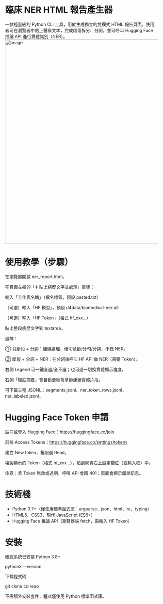 # 臨床 NER HTML 報告產生器
一款輕量級的 Python CLI 工具，用於生成獨立的雙欄式 HTML 報告頁面。使用者可在瀏覽器中貼上醫療文本，完成段落拆分、分詞，並可呼叫 Hugging Face 推論 API 進行實體識別（NER）。
<img width="1308" height="674" alt="image" src="https://github.com/user-attachments/assets/d37e56d4-ecdd-4db6-8ae0-0d3695203a26" />

# 使用教學（步驟）

在瀏覽器開啟 ner_report.html。

在頁面左欄的「➕ 貼上病歷文字並處理」區塊：

輸入「工作表名稱」（檔名標籤，預設 pasted.txt）

（可選）輸入「HF 模型」，預設 d4data/biomedical-ner-all

（可選）輸入「HF Token」（格式 hf_xxx...）

貼上整段病歷文字到 textarea。

選擇：

① 只斷段 + 分詞：離線處理，僅切章節/分句/分詞，不做 NER。

② 斷段 + 分詞 + NER：在分詞後呼叫 HF API 做 NER（需要 Token）。

右側 Legend 可一鍵全選/全不選；也可逐一切換實體顯示強度。

右側「標註摘要」會自動彙總每章節連續實體片段。

可下載三種 JSONL：segments.jsonl、ner_token_rows.jsonl、ner_labeled.jsonl。

# Hugging Face Token 申請

註冊或登入 Hugging Face：https://huggingface.co/join

前往 Access Tokens：https://huggingface.co/settings/tokens

建立 New token，權限選 Read。

複製顯示的 Token（格式 hf_xxx...），貼到網頁右上設定欄位（或輸入框）中。

注意：若 Token 無效或過期，呼叫 API 會回 401；頁面會顯示錯誤訊息。

# 技術棧
- Python 3.7+（僅使用標準函式庫：argparse、json、html、re、typing）
- HTML5、CSS3、現代 JavaScript (ES6+)
- Hugging Face 推論 API（瀏覽器端 fetch，需輸入 HF Token）

# 安裝

確認系統已安裝 Python 3.8+

python3 --version

下載程式碼

git clone 
cd repo

不需額外安裝套件，程式僅使用 Python 標準函式庫。
